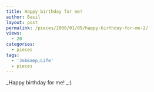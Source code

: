 ```yaml
---
title: Happy birthday for me!
author: Basil
layout: post
permalink: /pieces/2008/01/09/happy-birthday-for-me-2/
views:
  - 20
categories:
  - pieces
tags:
  - 'Job&amp;Life'
  - pieces
---
```

\_Happy birthday for me! \_:)